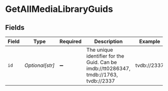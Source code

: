 # GetAllMediaLibraryGuids


## Fields

| Field                                                                                  | Type                                                                                   | Required                                                                               | Description                                                                            | Example                                                                                |
| -------------------------------------------------------------------------------------- | -------------------------------------------------------------------------------------- | -------------------------------------------------------------------------------------- | -------------------------------------------------------------------------------------- | -------------------------------------------------------------------------------------- |
| `id`                                                                                   | *Optional[str]*                                                                        | :heavy_minus_sign:                                                                     | The unique identifier for the Guid. Can be imdb://tt0286347, tmdb://1763, tvdb://2337<br/> | tvdb://2337                                                                            |